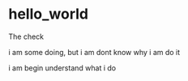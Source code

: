 # hello_world
The check

i am some doing, but i am dont know why i am do it

i am begin understand what i do
